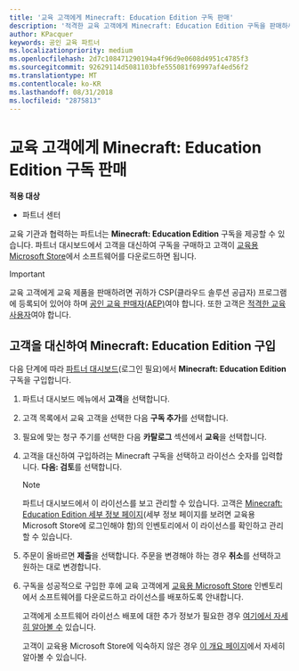 ```yaml
---
title: '교육 고객에게 Minecraft: Education Edition 구독 판매'
description: '적격한 교육 고객에게 Minecraft: Education Edition 구독을 판매하세요.'
author: KPacquer
keywords: 공인 교육 파트너
ms.localizationpriority: medium
ms.openlocfilehash: 2d7c108471290194a4f96d9e0608d4951c4785f3
ms.sourcegitcommit: 92629114d5081103bfe555081f69997af4ed56f2
ms.translationtype: MT
ms.contentlocale: ko-KR
ms.lasthandoff: 08/31/2018
ms.locfileid: "2875813"
---
```

# <a name="sell-minecraft-education-edition-subscriptions-to-education-customers"></a>교육 고객에게 Minecraft: Education Edition 구독 판매

**적용 대상**

-  파트너 센터

교육 기관과 협력하는 파트너는 **Minecraft: Education Edition** 구독을 제공할 수 있습니다. 파트너 대시보드에서 고객을 대신하여 구독을 구매하고 고객이 [교육용 Microsoft Store](https://educationstore.microsoft.com)에서 소프트웨어를 다운로드하면 됩니다. 

>[!IMPORTANT]
>교육 고객에게 교육 제품을 판매하려면 귀하가 CSP(클라우드 솔루션 공급자) 프로그램에 등록되어 있어야 하며 [공인 교육 판매자(AEP)](https://www.mepn.com)여야 합니다. 또한 고객은 [적격한 교육 사용자](http://www.microsoftvolumelicensing.com/DocumentSearch.aspx?Mode=3&DocumentTypeId=7)여야 합니다.  

 
## <a name="buy-minecraft-education-edition-on-behalf-of-your-customer"></a>고객을 대신하여 **Minecraft: Education Edition** 구입

다음 단계에 따라 [파트너 대시보드](https://partnercenter.microsoft.com/pcv/dashboard/overview
)(로그인 필요)에서 **Minecraft: Education Edition** 구독을 구입합니다.

  1.  파트너 대시보드 메뉴에서 **고객**을 선택합니다.
  
  2.  고객 목록에서 교육 고객을 선택한 다음 **구독 추가**를 선택합니다.
  
  3.  필요에 맞는 청구 주기를 선택한 다음 **카탈로그** 섹션에서 **교육**을 선택합니다.

  4.  고객을 대신하여 구입하려는 Minecraft 구독을 선택하고 라이선스 숫자를 입력합니다. **다음: 검토**를 선택합니다.

      >[!NOTE]
      >파트너 대시보드에서 이 라이선스를 보고 관리할 수 있습니다. 고객은 [Minecraft: Education Edition 세부 정보 페이지](https://educationstore.microsoft.com/en-us/store/details/minecraft-education-edition/9nblggh4r2r6)(세부 정보 페이지를 보려면 교육용 Microsoft Store에 로그인해야 함)의 인벤토리에서 이 라이선스를 확인하고 관리할 수 있습니다. 

  5.  주문이 올바르면 **제출**을 선택합니다. 주문을 변경해야 하는 경우 **취소**를 선택하고 원하는 대로 변경합니다.   

  6.  구독을 성공적으로 구입한 후에 교육 고객에게 [교육용 Microsoft Store](https://educationstore.microsoft.com) 인벤토리에서 소프트웨어를 다운로드하고 라이선스를 배포하도록 안내합니다.

      고객에게 소프트웨어 라이선스 배포에 대한 추가 정보가 필요한 경우 [여기에서 자세히 알아볼 수](https://docs.microsoft.com/education/windows/school-get-minecraft#distribute-minecraft) 있습니다.  
  
      고객이 교육용 Microsoft Store에 익숙하지 않은 경우 [이 개요 페이지](https://docs.microsoft.com/microsoft-store/windows-store-for-business-overview)에서 자세히 알아볼 수 있습니다.  

      

